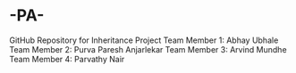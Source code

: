 # -PA-
GitHub Repository for Inheritance Project
Team Member 1: Abhay Ubhale
Team Member 2: Purva Paresh Anjarlekar
Team Member 3: Arvind Mundhe
Team Member 4: Parvathy Nair
